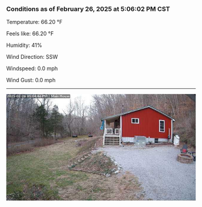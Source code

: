 ### Conditions as of February 26, 2025 at 5:06:02 PM CST 

Temperature: 66.20 &deg;F

Feels like: 66.20 &deg;F

Humidity: 41%

Wind Direction: SSW

Windspeed: 0.0 mph

Wind Gust: 0.0 mph

---

<img src="./images/latest.jpeg"/>

